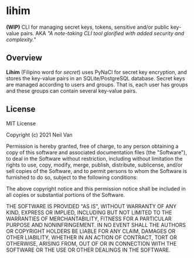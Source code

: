 # lihim
**(WIP)** CLI for managing secret keys, tokens, sensitive and/or public key-value pairs. AKA *"A note-taking CLI tool glorified with added security and complexity."*

## Overview
**Lihim** (Filipino word for *secret*) uses PyNaCl for secret key encryption, and stores the key-value pairs in an SQLite/PostgreSQL database. Secret keys are managed according to users and groups. That is, each user has groups and these groups can contain several key-value pairs.

## License
MIT License

Copyright (c) 2021 Neil Van

Permission is hereby granted, free of charge, to any person obtaining a copy
of this software and associated documentation files (the "Software"), to deal
in the Software without restriction, including without limitation the rights
to use, copy, modify, merge, publish, distribute, sublicense, and/or sell
copies of the Software, and to permit persons to whom the Software is
furnished to do so, subject to the following conditions:

The above copyright notice and this permission notice shall be included in all
copies or substantial portions of the Software.

THE SOFTWARE IS PROVIDED "AS IS", WITHOUT WARRANTY OF ANY KIND, EXPRESS OR
IMPLIED, INCLUDING BUT NOT LIMITED TO THE WARRANTIES OF MERCHANTABILITY,
FITNESS FOR A PARTICULAR PURPOSE AND NONINFRINGEMENT. IN NO EVENT SHALL THE
AUTHORS OR COPYRIGHT HOLDERS BE LIABLE FOR ANY CLAIM, DAMAGES OR OTHER
LIABILITY, WHETHER IN AN ACTION OF CONTRACT, TORT OR OTHERWISE, ARISING FROM,
OUT OF OR IN CONNECTION WITH THE SOFTWARE OR THE USE OR OTHER DEALINGS IN THE
SOFTWARE.